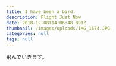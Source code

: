 ```yaml
---
title: I have been a bird.
description: Flight Just Now
date: 2018-12-08T14:06:48.891Z
thumbnail: /images/uploads/IMG_1674.JPG
categories: null
tags: null
---
```

飛んでいきます。
